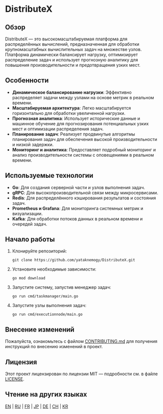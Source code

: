 # DistributeX

## Обзор

DistributeX — это высокомасштабируемая платформа для распределённых вычислений, предназначенная для обработки крупномасштабных вычислительных задач на множестве узлов. Платформа динамически балансирует нагрузку, оптимизирует распределение задач и использует прогнозную аналитику для повышения производительности и предотвращения узких мест.

## Особенности

- **Динамическое балансирование нагрузки**: Эффективно распределяет задачи между узлами на основе метрик в реальном времени.
- **Масштабируемая архитектура**: Легко масштабируется горизонтально для обработки увеличенной нагрузки.
- **Прогнозная аналитика**: Использует исторические данные и машинное обучение для прогнозирования потенциальных узких мест и оптимизации распределения задач.
- **Планирование задач**: Реализует продвинутые алгоритмы планирования задач для обеспечения высокой производительности и низкой задержки.
- **Мониторинг и аналитика**: Предоставляет подробный мониторинг и анализ производительности системы с оповещениями в реальном времени.

## Используемые технологии

- **Go**: Для создания серверной части и узлов выполнения задач.
- **gRPC**: Для высокопроизводительной связи между микросервисами.
- **Redis**: Для распределённого кэширования результатов и состояния задач.
- **Prometheus и Grafana**: Для мониторинга системных метрик и визуализации.
- **Kafka**: Для обработки потоков данных в реальном времени и очередей задач.

## Начало работы

1. Клонируйте репозиторий:
    ```
    git clone https://github.com/yataknemogy/DistributeX.git
    ```
2. Установите необходимые зависимости:
    ```
    go mod download
    ```
3. Запустите систему, запустив менеджер задач:
    ```
    go run cmd/taskmanager/main.go
    ```
4. Запустите узлы выполнения задач:
    ```
    go run cmd/executionnode/main.go
    ```

## Внесение изменений
Пожалуйста, ознакомьтесь с файлом [CONTRIBUTING.md](/CONTRIBUTING.md) для получения инструкций по внесению изменений в проект.

## Лицензия
Этот проект лицензирован по лицензии MIT — подробности см. в файле [LICENSE](/LICENSE.md).

## Чтение на других языках

[EN](/README.md) | [RU](README_RU.MD) | [FR](README_FR.MD) | [JP](README_JP.MD) | [DE](README_DE.MD) | [CH](README_CH.MD) | [KR](README_KR.MD)